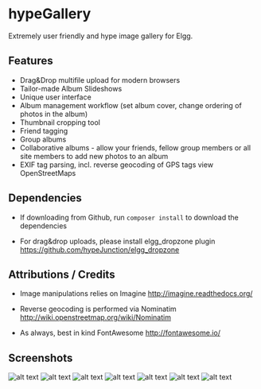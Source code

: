 hypeGallery
===========

Extremely user friendly and hype image gallery for Elgg.

## Features ##

* Drag&Drop multifile upload for modern browsers
* Tailor-made Album Slideshows
* Unique user interface
* Album management workflow (set album cover, change ordering of photos in the album)
* Thumbnail cropping tool
* Friend tagging
* Group albums
* Collaborative albums - allow your friends, fellow group members or all site members to add new photos to an album
* EXIF tag parsing, incl. reverse geocoding of GPS tags view OpenStreetMaps


## Dependencies

* If downloading from Github, run ```composer install``` to download the dependencies

* For drag&drop uploads, please install elgg_dropzone plugin
https://github.com/hypeJunction/elgg_dropzone


## Attributions / Credits ##

* Image manipulations relies on Imagine
http://imagine.readthedocs.org/

* Reverse geocoding is performed via Nominatim
http://wiki.openstreetmap.org/wiki/Nominatim

* As always, best in kind FontAwesome
http://fontawesome.io/


## Screenshots ##

![alt text](https://raw.github.com/hypeJunction/hypeGallery/master/screenshots/cropper.png "Cropping Tool")
![alt text](https://raw.github.com/hypeJunction/hypeGallery/master/screenshots/managealbum.jpg "Manage Album")
![alt text](https://raw.github.com/hypeJunction/hypeGallery/master/screenshots/photoopts.jpg "Manage Photo")
![alt text](https://raw.github.com/hypeJunction/hypeGallery/master/screenshots/river.png "River")
![alt text](https://raw.github.com/hypeJunction/hypeGallery/master/screenshots/slideshow.jpg "Slideshow")
![alt text](https://raw.github.com/hypeJunction/hypeGallery/master/screenshots/tagging.jpg "Photo Tagging")
![alt text](https://raw.github.com/hypeJunction/hypeGallery/master/screenshots/upload.jpg "Upload")